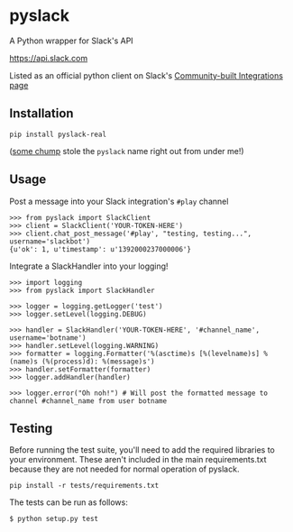 pyslack
==========

A Python wrapper for Slack's API

https://api.slack.com

Listed as an official python client on Slack's [Community-built Integrations page](https://api.slack.com/community)

## Installation

    pip install pyslack-real

([some chump](https://pypi.python.org/pypi/pyslack/) stole the `pyslack` name right out from under me!)

## Usage

Post a message into your Slack integration's `#play` channel

    >>> from pyslack import SlackClient
    >>> client = SlackClient('YOUR-TOKEN-HERE')
    >>> client.chat_post_message('#play', "testing, testing...", username='slackbot')
    {u'ok': 1, u'timestamp': u'1392000237000006'}


Integrate a SlackHandler into your logging!

    >>> import logging
    >>> from pyslack import SlackHandler
    
    >>> logger = logging.getLogger('test')
    >>> logger.setLevel(logging.DEBUG)
    
    >>> handler = SlackHandler('YOUR-TOKEN-HERE', '#channel_name', username='botname')
    >>> handler.setLevel(logging.WARNING)
    >>> formatter = logging.Formatter('%(asctime)s [%(levelname)s] %(name)s (%(process)d): %(message)s')
    >>> handler.setFormatter(formatter)
    >>> logger.addHandler(handler)
    
    >>> logger.error("Oh noh!") # Will post the formatted message to channel #channel_name from user botname

## Testing

Before running the test suite, you'll need to add the required libraries to your environment. These aren't included in the main requirements.txt because they are not needed for normal operation of pyslack.

    pip install -r tests/requirements.txt
    
The tests can be run as follows:

    $ python setup.py test
